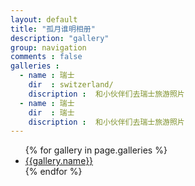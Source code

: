 ```yaml
---
layout: default
title: "孤月谁明相册"
description: "gallery"
group: navigation
comments : false
galleries :
  - name : 瑞士
    dir  : switzerland/
    discription :  和小伙伴们去瑞士旅游照片
  - name : 瑞士
    dir  : 瑞士
    discription :  和小伙伴们去瑞士旅游照片
---
```


<ul>
  {% for gallery in page.galleries %}
    <li><a href="/gallery?q={{ gallery.dir }}&nm={{ gallery.name }}">{{gallery.name}}</a></li>
  {% endfor %}
</ul>
